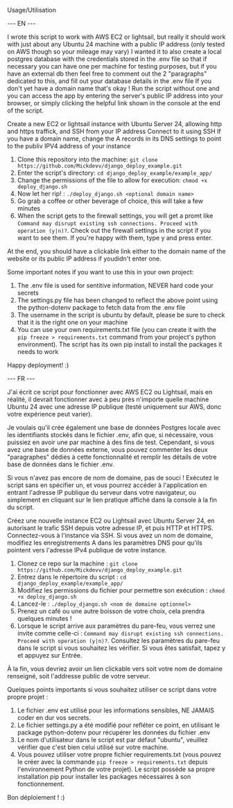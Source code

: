 Usage/Utilisation

--- EN ---

I wrote this script to work with AWS EC2 or lightsail, but really it should work with just about any Ubuntu 24 machine with a public IP address (only tested on AWS though so your mileage may vary)
I wanted it to also create a local postgres database with the credentials stored in the .env file so that if necessary you can have one per machine for testing purposes, but if you have an external db then feel free to comment out the 2 "paragraphs" dedicated to this, and fill out your database details in the .env file
If you don't yet have a domain name that's okay ! Run the script without one and you can access the app by entering the server's public IP address into your browser, or simply clicking the helpful link shown in the console at the end of the script.

Create a new EC2 or lightsail instance with Ubuntu Server 24, allowing http and https traffick, and SSH from your IP address
Connect to it using SSH
If you have a domain name, change the A records in its DNS settings to point to the publiv IPV4 address of your instance

1. Clone this repository into the machine: `git clone https://github.com/Mickdevv/django_deploy_example.git`
2. Enter the script's directory: `cd django_deploy_example/example_app/`
3. Change the permissions of the file to allow for execution: `chmod +x deploy_django.sh`
4. Now let her rip! : `./deploy_django.sh <optional domain name>`
5. Go grab a coffee or other beverage of choice, this will take a few minutes
6. When the script gets to the firewall settings, you will get a promt like `Command may disrupt existing ssh connections. Proceed with operation (y|n)?`. Check out the firewall settings in the script if you want to see them. If you're happy with them, type y and press enter.

At the end, you should have a clickable link either to the domain name of the website or its public IP address if youdidn't enter one.

Some important notes if you want to use this in your own project:

1. The .env file is used for sentitive information, NEVER hard code your secrets
2. The settings.py file has been changed to reflect the above point using the python-dotenv package to fetch data from the .env file
3. The username in the script is ubuntu by default, please be sure to check that it is the right one on your machine
4. You can use your own requirements.txt file (you can create it with the `pip freeze > requirements.txt` command from your project's python environment). The script has its own pip install to install the packages it needs to work

Happy deployment! :) 

--- FR ---

J'ai écrit ce script pour fonctionner avec AWS EC2 ou Lightsail, mais en réalité, il devrait fonctionner avec à peu près n'importe quelle machine Ubuntu 24 avec une adresse IP publique (testé uniquement sur AWS, donc votre expérience peut varier).

Je voulais qu'il crée également une base de données Postgres locale avec les identifiants stockés dans le fichier .env, afin que, si nécessaire, vous puissiez en avoir une par machine à des fins de test. Cependant, si vous avez une base de données externe, vous pouvez commenter les deux "paragraphes" dédiés à cette fonctionnalité et remplir les détails de votre base de données dans le fichier .env.

Si vous n'avez pas encore de nom de domaine, pas de souci ! Exécutez le script sans en spécifier un, et vous pourrez accéder à l'application en entrant l'adresse IP publique du serveur dans votre navigateur, ou simplement en cliquant sur le lien pratique affiché dans la console à la fin du script.

Créez une nouvelle instance EC2 ou Lightsail avec Ubuntu Server 24, en autorisant le trafic SSH depuis votre adresse IP, et puis HTTP et HTTPS. Connectez-vous à l'instance via SSH. Si vous avez un nom de domaine, modifiez les enregistrements A dans les paramètres DNS pour qu'ils pointent vers l'adresse IPv4 publique de votre instance.

1. Clonez ce repo sur la machine : `git clone https://github.com/Mickdevv/django_deploy_example.git`
2. Entrez dans le répertoire du script : `cd django_deploy_example/example_app/`
3. Modifiez les permissions du fichier pour permettre son exécution : `chmod +x deploy_django.sh`
4. Lancez-le : `./deploy_django.sh <nom de domaine optionnel>`
5. Prenez un café ou une autre boisson de votre choix, cela prendra quelques minutes !
6. Lorsque le script arrive aux paramètres du pare-feu, vous verrez une invite comme celle-ci : `Command may disrupt existing ssh connections. Proceed with operation (y|n)?`. Consultez les paramètres du pare-feu dans le script si vous souhaitez les vérifier. Si vous êtes satisfait, tapez y et appuyez sur Entrée.

À la fin, vous devriez avoir un lien clickable vers soit votre nom de domaine renseigné, soit l'addresse public de votre serveur.

Quelques points importants si vous souhaitez utiliser ce script dans votre propre projet :

1. Le fichier .env est utilisé pour les informations sensibles, NE JAMAIS coder en dur vos secrets.
2. Le fichier settings.py a été modifié pour refléter ce point, en utilisant le package python-dotenv pour récupérer les données du fichier .env
3. Le nom d'utilisateur dans le script est par défaut "ubuntu", veuillez vérifier que c'est bien celui utilisé sur votre machine.
4. Vous pouvez utiliser votre propre fichier requirements.txt (vous pouvez le créer avec la commande `pip freeze > requirements.txt` depuis l'environnement Python de votre projet). Le script possède sa propre installation pip pour installer les packages nécessaires à son fonctionnement.

Bon déploiement ! :)

